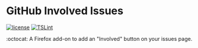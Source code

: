 # GitHub Involved Issues
[![license](https://img.shields.io/github/license/gluons/github-involved-issues.svg?style=flat-square)](./LICENSE)
[![TSLint](https://img.shields.io/badge/TSLint-gluons-15757B.svg?style=flat-square)](https://github.com/gluons/tslint-config-gluons)

:octocat: A Firefox add-on to add an "Involved" button on your issues page.
